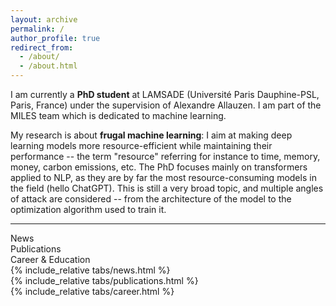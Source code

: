 ```yaml
---
layout: archive
permalink: /
author_profile: true
redirect_from: 
  - /about/
  - /about.html
---
```

  
I am currently a **PhD student** at LAMSADE (Université Paris Dauphine-PSL, Paris, France) under the supervision of Alexandre Allauzen. I am part of the MILES team which is dedicated to machine learning.

My research is about **frugal machine learning**: I aim at making deep learning models more resource-efficient while maintaining their performance -- the term "resource" referring for instance to time, memory, money, carbon emissions, etc. The PhD focuses mainly on transformers applied to NLP, as they are by far the most resource-consuming models in the field (hello ChatGPT). This is still a very broad topic, and multiple angles of attack are considered -- from the architecture of the model to the optimization algorithm used to train it.

---
<div class="tab-container">
    <div class="tab active-tab" onclick="openTab('tab_news')">News</div>
    <div class="tab" onclick="openTab('tab_publications')">Publications</div>
    <div class="tab" onclick="openTab('tab_career')">Career & Education</div>
</div>

<div id="tab_news" class="tab-content active-content">
    {% include_relative tabs/news.html %}
</div>

<div id="tab_publications" class="tab-content">
    {% include_relative tabs/publications.html %}
</div>

<div id="tab_career" class="tab-content">
    {% include_relative tabs/career.html %}
</div>

<script>
    function openTab(tabId) {
        // Hide all tab contents
        var tabContents = document.getElementsByClassName('tab-content');
        for (var i = 0; i < tabContents.length; i++) {
            tabContents[i].style.display = 'none';
        }

        // Remove 'active-tab' class from all tabs
        var tabs = document.getElementsByClassName('tab');
        for (var i = 0; i < tabs.length; i++) {
            tabs[i].classList.remove('active-tab');
        }

        // Show the selected tab content and mark it as active
        document.getElementById(tabId).style.display = 'block';
        document.querySelector('[onclick="openTab(\'' + tabId + '\')"]').classList.add('active-tab');
    }
</script>

